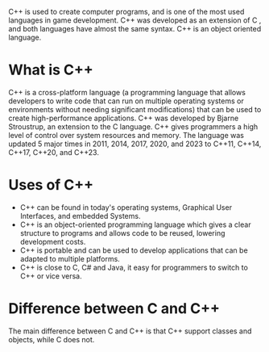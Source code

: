 C++ is used to create computer programs, and is one of the most used languages in game development. C++ was developed as an extension of C , and both languages have almost the same syntax. C++ is an object oriented language.
# What is C++
C++ is a cross-platform language (a programming language that allows developers to write code that can run on multiple operating systems or environments without needing significant modifications) that can be used to create high-performance applications. C++ was developed by Bjarne Stroustrup, an extension to the C language. C++ gives programmers a high level of control over system resources and memory. The language was updated 5 major times in 2011, 2014, 2017, 2020, and 2023 to C++11, C++14, C++17, C++20, and C++23.
# Uses of C++
- C++ can be found in today's operating systems, Graphical User Interfaces, and embedded Systems.
- C++ is an object-oriented programming language which gives a clear structure to programs and allows code to be reused, lowering development costs.
- C++ is portable and can be used to develop applications that can be adapted to multiple platforms.
- C++ is close to C, C# and Java, it easy for programmers to switch to C++ or vice versa.
# Difference between C and C++
The main difference between C and C++ is that C++ support classes and objects, while C does not.

